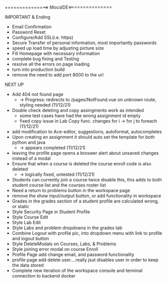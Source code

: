 ===============> MocsIDE<===============

IMPORTANT & Ending
* Email Confirmation
* Password Reset
* Configure/Add SSL(i.e. https)
* Secure Transfer of personal information, most importantly passwords
* speed up load time by adjusting picture size
* Fill Homepage with necessary information
* complete bug fixing and Testing
* resolve all the errors on page loading
* turn into production build
* remove the need to add port 8000 to the url



NEXT UP
* Add 404 not found page 
    * -> Progress: redirects to /pages/NotFound.vue on unknown route, styling needed (11/12/21)
* Double check deleting and copy assingments work as intended
    * some test cases have had the wrong assignment id empty
    * fixed copy issue in Lab Copy func. changes for i -> for j to foreach (11/12/21)
* add modification to Ace-editor, suggestions, autoformat, autocompletes
* Upon creating an assignment it should auto set the template for both python and java
    * -> appears completed (11/12/21)
* leaving the profile page opens a broswer alert about unsaved changes instead of a modal
* Ensure that when a course is deleted the course enroll code is also deleted 
    * -> logically fixed, untested (11/12/21)
* Students can currently join a course twice disable this, this adds to both student course list and the courses roster list
* Need a return to problems button in the workspace page
* remove the show input/output button, or add functionality in workspace
* Grades in the grades section of a student profile are calculated wrong, or static
* Style Security Page in Student Profile
* Style Course Edit
* Style Lab Edit
* Style Labs and problem dropdowns in the grades tab
* Combine Logout with profile pic, into dropdown menu with link to profile and logout button
* Style DeleteModals on Courses, Labs, & Problems
* Style joining error modal on course Enroll
* Profile Page add change email, and password functionality
* profile page add delete user....really jsut disables user in order to keep the data stored
* Complete new iteration of the workspace console and terminal connection to backend docker
